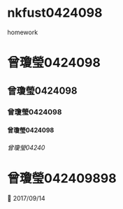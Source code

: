 # nkfust0424098
homework

# 曾瓊瑩0424098
## 曾瓊瑩0424098
### 曾瓊瑩0424098
#### 曾瓊瑩0424098
###### 曾瓊瑩04240
# 曾瓊瑩042409898


:date: 2017/09/14
